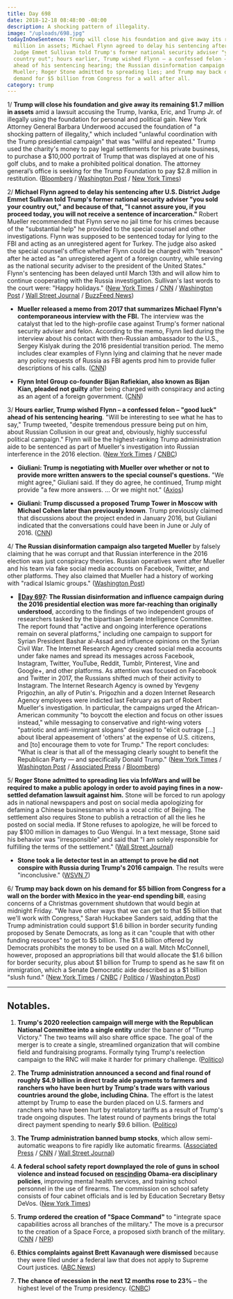 ```yaml
---
title: Day 698
date: 2018-12-18 08:48:00 -08:00
description: A shocking pattern of illegality.
image: "/uploads/698.jpg"
todayInOneSentence: Trump will close his foundation and give away its remaining $1.7
  million in assets; Michael Flynn agreed to delay his sentencing after U.S. District
  Judge Emmet Sullivan told Trump's former national security adviser "you sold your
  country out"; hours earlier, Trump wished Flynn – a confessed felon – "good luck"
  ahead of his sentencing hearing; the Russian disinformation campaign also targeted
  Mueller; Roger Stone admitted to spreading lies; and Trump may back down on his
  demand for $5 billion from Congress for a wall after all.
category: trump
---
```


1/ **Trump will close his foundation and give away its remaining $1.7 million in assets** amid a lawsuit accusing the Trump, Ivanka, Eric, and Trump Jr. of illegally using the foundation for personal and political gain. New York Attorney General Barbara Underwood accused the foundation of "a shocking pattern of illegality," which included "unlawful coordination with the Trump presidential campaign" that was "willful and repeated." Trump used the charity's money to pay legal settlements for his private business, to purchase a $10,000 portrait of Trump that was displayed at one of his golf clubs, and to make a prohibited political donation. The attorney general’s office is seeking for the Trump Foundation to pay $2.8 million in restitution. ([Bloomberg](https://www.bloomberg.com/news/articles/2018-12-18/ny-ag-says-trump-foundation-signs-stipulation-to-dissolve) / [Washington Post](https://www.washingtonpost.com/politics/trump-agrees-to-shut-down-his-charity-amid-allegations-he-used-it-for-personal-and-political-benefit/2018/12/18/dd3f5030-021b-11e9-9122-82e98f91ee6f_story.html) / [New York Times](https://www.nytimes.com/2018/12/18/nyregion/ny-ag-underwood-trump-foundation.html))

2/ **Michael Flynn agreed to delay his sentencing after U.S. District Judge Emmet Sullivan told Trump's former national security adviser "you sold your country out," and because of that, "I cannot assure you, if you proceed today, you will not receive a sentence of incarceration."** Robert Mueller recommended that Flynn serve no jail time for his crimes because of the "substantial help" he provided to the special counsel and other investigations. Flynn was supposed to be sentenced today for lying to the FBI and acting as an unregistered agent for Turkey. The judge also asked the special counsel's office whether Flynn could be charged with "treason" after he acted as "an unregistered agent of a foreign country, while serving as the national security adviser to the president of the United States." Flynn's sentencing has been delayed until March 13th and will allow him to continue cooperating with the Russia investigation. Sullivan's last words to the court were: "Happy holidays." ([New York Times](https://www.nytimes.com/2018/12/18/us/politics/michael-flynn-sentencing.html) / [CNN](https://www.cnn.com/2018/12/18/politics/michael-flynn-sentencing-mueller-russia-probe/index.html) / [Washington Post](https://www.washingtonpost.com/world/national-security/michael-flynn-trumps-former-national-security-adviser-scheduled-to-be-sentenced/2018/12/17/19ce1bb4-0247-11e9-b5df-5d3874f1ac36_story.html) / [Wall Street Journal](https://www.wsj.com/articles/mike-flynns-sentencing-will-depend-on-courts-leniency-11545129000) / [BuzzFeed News](https://www.buzzfeednews.com/article/zoetillman/judge-michael-flynn-sentencing-sold-country-our))

* **Mueller released a memo from 2017 that summarizes Michael Flynn's contemporaneous interview with the FBI.** The interview was the catalyst that led to the high-profile case against Trump's former national security adviser and felon. According to the memo, Flynn lied during the interview about his contact with then-Russian ambassador to the U.S., Sergey Kislyak during the 2016 presidential transition period. The memo includes clear examples of Flynn lying and claiming that he never made any policy requests of Russia as FBI agents prod him to provide fuller descriptions of his calls. ([CNN](https://www.cnn.com/2018/12/17/politics/mueller-memo-michael-flynn-interview/index.html))

* **Flynn Intel Group co-founder Bijan Rafiekian, also known as Bijan Kian, pleaded not guilty** after being charged with conspiracy and acting as an agent of a foreign government. ([CNN](https://www.cnn.com/2018/12/18/politics/bijan-kian-michael-flynn-plea/index.html))

3/ **Hours earlier, Trump wished Flynn – a confessed felon – "good luck" ahead of his sentencing hearing**. "Will be interesting to see what he has to say," Trump tweeted, "despite tremendous pressure being put on him, about Russian Collusion in our great and, obviously, highly successful political campaign." Flynn will be the highest-ranking Trump administration aide to be sentenced as part of Mueller's investigation into Russian interference in the 2016 election. ([New York Times](https://www.nytimes.com/2018/12/18/us/politics/michael-flynn-sentencing.html) / [CNBC](https://www.cnbc.com/2018/12/17/trumps-first-national-security-advisor-michael-flynn-faces-sentencing.html))

* **Giuliani: Trump is negotiating with Mueller over whether or not to provide more written answers to the special counsel's questions.** "We might agree," Giuliani said. If they do agree, he continued, Trump might provide "a few more answers. ... Or we might not." ([Axios](https://www.axios.com/rudy-giuliani-trump-answers-robert-mueller-3f4d4493-1925-4937-92a7-d898c8b8212e.html))

* **Giuliani: Trump discussed a proposed Trump Tower in Moscow with Michael Cohen later than previously known**. Trump previously claimed that discussions about the project ended in January 2016, but Giuliani indicated that the conversations could have been in June or July of 2016. ([CNN](https://www.cnn.com/2018/12/16/politics/rudy-giuliani-trump-tower/index.html))

4/ **The Russian disinformation campaign also targeted Mueller** by falsely claiming that he was corrupt and that Russian interference in the 2016 election was just conspiracy theories. Russian operatives went after Mueller and his team via fake social media accounts on Facebook, Twitter, and other platforms. They also claimed that Mueller had a history of working with "radical Islamic groups." ([Washington Post](https://www.washingtonpost.com/business/technology/russian-disinformation-teams-targeted-robert-s-mueller-iii-says-report-prepared-for-senate/2018/12/17/0e0047f6-0230-11e9-8186-4ec26a485713_story.html?utm_term=.ef69671f6ca0))

* **📌[Day 697](https://whatthefuckjusthappenedtoday.com/2018/12/17/day-697/#1-the-russian-disinformation-and-inf): The Russian disinformation and influence campaign during the 2016 presidential election was more far-reaching than originally understood**, according to the findings of two independent groups of researchers tasked by the bipartisan Senate Intelligence Committee. The report found that "active and ongoing interference operations remain on several platforms," including one campaign to support for Syrian President Bashar al-Assad and influence opinions on the Syrian Civil War. The Internet Research Agency created social media accounts under fake names and spread its messages across Facebook, Instagram, Twitter, YouTube, Reddit, Tumblr, Pinterest, Vine and Google\+, and other platforms. As attention was focused on Facebook and Twitter in 2017, the Russians shifted much of their activity to Instagram. The Internet Research Agency is owned by Yevgeny Prigozhin, an ally of Putin's. Prigozhin and a dozen Internet Research Agency employees were indicted last February as part of Robert Mueller's investigation. In particular, the campaigns urged the African-American community "to boycott the election and focus on other issues instead," while messaging to conservative and right-wing voters "patriotic and anti-immigrant slogans" designed to "elicit outrage \[…\] about liberal appeasement of 'others' at the expense of U.S. citizens, and \[to\] encourage them to vote for Trump." The report concludes: "What is clear is that all of the messaging clearly sought to benefit the Republican Party — and specifically Donald Trump." ([New York Times](https://www.nytimes.com/2018/12/17/us/politics/russia-2016-influence-campaign.html) / [Washington Post](https://www.washingtonpost.com/technology/2018/12/16/new-report-russian-disinformation-prepared-senate-shows-operations-scale-sweep/?utm_term=.a20f408179bc) / [Associated Press](https://apnews.com/8890210ce2ce4256a7df6e4ab65c33d3) / [Bloomberg](https://www.bloomberg.com/news/articles/2018-12-17/russia-waged-vast-pro-trump-social-media-plan-senate-panel-told))

5/ **Roger Stone admitted to spreading lies via InfoWars and will be required to make a public apology in order to avoid paying fines in a now-settled defamation lawsuit against him.** Stone will be forced to run apology ads in national newspapers and post on social media apologizing for defaming a Chinese businessman who is a vocal critic of Beijing. The settlement also requires Stone to publish a retraction of all the lies he posted on social media. If Stone refuses to apologize, he will be forced to pay $100 million in damages to Guo Wengui. In a text message, Stone said his behavior was "irresponsible" and said that "I am solely responsible for fulfilling the terms of the settlement." ([Wall Street Journal](https://www.wsj.com/articles/roger-stone-admits-spreading-lies-on-infowars-11545093097))

* **Stone took a lie detector test in an attempt to prove he did not conspire with Russia during Trump's 2016 campaign**. The results were "inconclusive." ([WSVN 7](https://wsvn.com/news/special-reports/exclusive-video-former-trump-campaign-adviser-roger-stone-passes-lie-detector-test-on-russia-probe/))

6/ **Trump may back down on his demand for $5 billion from Congress for a wall on the border with Mexico in the year-end spending bill**, easing concerns of a Christmas government shutdown that would begin at midnight Friday. "We have other ways that we can get to that $5 billion that we'll work with Congress," Sarah Huckabee Sanders said, adding that the Trump administration could support $1.6 billion in border security funding proposed by Senate Democrats, as long as it can "couple that with other funding resources" to get to $5 billion. The $1.6 billion offered by Democrats prohibits the money to be used on a wall. Mitch McConnell, however, proposed an appropriations bill that would allocate the $1.6 billion for border security, plus about $1 billion for Trump to spend as he saw fit on immigration, which a Senate Democratic aide described as a $1 billion "slush fund." ([New York Times](https://www.nytimes.com/2018/12/18/us/politics/government-shutdown-trump.html) / [CNBC](https://www.cnbc.com/2018/12/18/white-house-suggests-it-will-back-down-on-5-billion-border-wall-demand.html) / [Politico](https://www.politico.com/story/2018/12/18/white-house-indicates-it-wants-to-avoid-partial-government-shutdown-1067922) / [Washington Post](https://www.washingtonpost.com/business/economy/white-house-signals-its-backing-down-in-shutdown-dispute-will-find-other-ways-to-fund-border-wall/2018/12/18/159994dc-02d9-11e9-9122-82e98f91ee6f_story.html))

---

## Notables.

1. **Trump's 2020 reelection campaign will merge with the Republican National Committee into a single entity** under the banner of "Trump Victory." The two teams will also share office space. The goal of the merger is to create a single, streamlined organization that will combine field and fundraising programs. Formally tying Trump's reelection campaign to the RNC will make it harder for primary challenge. ([Politico](https://www.politico.com/story/2018/12/18/trump-machine-swallows-rnc-1067875))

2. **The Trump administration announced a second and final round of roughly $4.9 billion in direct trade aide payments to farmers and ranchers who have been hurt by Trump's trade wars with various countries around the globe, including China.** The effort is the latest attempt by Trump to ease the burden placed on U.S. farmers and ranchers who have been hurt by retaliatory tariffs as a result of Trump's trade ongoing disputes. The latest round of payments brings the total direct payment spending to nearly $9.6 billion. ([Politico](https://www.politico.com/story/2018/12/17/trump-farmers-trade-relief-usda-1067716))

3. **The Trump administration banned bump stocks**, which allow semi-automatic weapons to fire rapidly like automatic firearms. ([Associated Press](https://www.apnews.com/6c1af80fb290472c89fb930e223505af) / [CNN](https://www.cnn.com/2018/12/18/politics/bump-stocks-ban/index.html) / [Wall Street Journal](https://www.wsj.com/articles/trump-administration-set-to-ban-bump-stock-firearm-devices-11545149435))

4. **A federal school safety report downplayed the role of guns in school violence and instead focused on [rescinding](https://www.nytimes.com/2018/12/17/us/politics/trump-school-discipline.html) Obama-era disciplinary policies**, improving mental health services, and training school personnel in the use of firearms. The commission on school safety consists of four cabinet officials and is led by Education Secretary Betsy DeVos. ([New York Times](https://www.nytimes.com/2018/12/18/us/politics/trump-administration-school-safety-report.html))

5. **Trump ordered the creation of "Space Command"** to "integrate space capabilities across all branches of the military." The move is a precursor to the creation of a Space Force, a proposed sixth branch of the military. ([CNN](https://www.cnn.com/2018/12/18/politics/trump-space-command-creation/index.html) / [NPR](https://www.npr.org/2018/12/18/677760140/u-s-space-command-is-revived-as-vice-president-pence-unveils-plan-in-florida))

6. **Ethics complaints against Brett Kavanaugh were dismissed** because they were filed under a federal law that does not apply to Supreme Court justices. ([ABC News](https://abcnews.go.com/Politics/wireStory/ethics-complaints-kavanaugh-dismissed-59891174))

7. **The chance of recession in the next 12 months rose to 23%** – the highest level of the Trump presidency. ([CNBC](https://www.cnbc.com/2018/12/18/cnbc-fed-survey-chance-of-recession-rises-to-23percent.html))